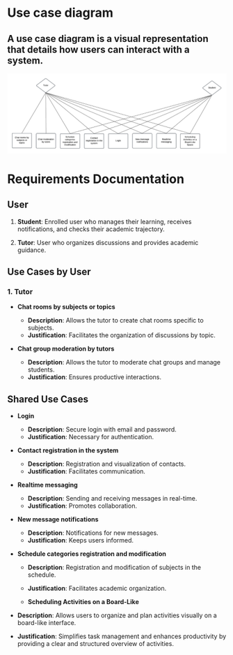 # Use case diagram 
## A use case diagram is a visual representation that details how users can interact with a system.

![Use case diagram ](https://github.com/Chayy80/Repostorio-Equipo-3/blob/FIS_%233_ProjectMA/Resources%20&%20Assets/Untitled%20Diagram%20(1).png?raw=true)

# Requirements Documentation

## User

1. **Student**: Enrolled user who manages their learning, receives notifications, and checks their academic trajectory.

2. **Tutor**: User who organizes discussions and provides academic guidance.

## Use Cases by User

### 1. Tutor

- **Chat rooms by subjects or topics**
  - **Description**: Allows the tutor to create chat rooms specific to subjects.
  - **Justification**: Facilitates the organization of discussions by topic.

- **Chat group moderation by tutors**
  - **Description**: Allows the tutor to moderate chat groups and manage students.
  - **Justification**: Ensures productive interactions.


## Shared Use Cases

- **Login**
  - **Description**: Secure login with email and password.
  - **Justification**: Necessary for authentication.

- **Contact registration in the system**
  - **Description**: Registration and visualization of contacts.
  - **Justification**: Facilitates communication.

- **Realtime messaging**
  - **Description**: Sending and receiving messages in real-time.
  - **Justification**: Promotes collaboration.

- **New message notifications**
  - **Description**: Notifications for new messages.
  - **Justification**: Keeps users informed.

- **Schedule categories registration and modification**
  - **Description**: Registration and modification of subjects in the schedule.
  - **Justification**: Facilitates academic organization.
 
  - **Scheduling Activities on a Board-Like**
- **Description**: Allows users to organize and plan activities visually on a board-like interface.
- **Justification**: Simplifies task management and enhances productivity by providing a clear and structured overview of activities.
